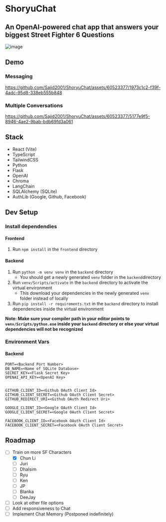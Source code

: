 # ShoryuChat
## An OpenAI-powered chat app that answers your biggest Street Fighter 6 Questions
![image](https://github.com/Sajid2001/ShoryuChat/assets/60523377/d83e0c7c-e8b2-46a2-893f-2c677ecfe65d)

## Demo

### Messaging
https://github.com/Sajid2001/ShoryuChat/assets/60523377/1973c1c2-f39f-4adc-95d8-338eb555b848

### Multiple Conversations
https://github.com/Sajid2001/ShoryuChat/assets/60523377/5177e9f5-8946-4ae2-9bab-bdb69fd3a061

## Stack
- React (Vite)
- TypeScript
- TailwindCSS
- Python
- Flask
- OpenAI
- Chroma
- LangChain
- SQLAlchemy (SQLite)
- AuthLib (Google, Github, Facebook)

## Dev Setup

### Install dependendies

#### Frontend
1. Run `npm install` in the `frontend` directory
#### Backend
1. Run `python -m venv venv` in the `backend` directory
    - You should get a newly generated `venv` folder in the `backend`directory
2. Run `venv/Scripts/activate` in the `backend` directory to activate the virtual environment
    - This download your dependencies in the newly generated `venv` folder instead of locally
3. Run `pip install -r requirements.txt` in the `backend` directory to install dependencies inside the virtual environment

**Note: Make sure your compiler path in your editor points to `venv/Scripts/python.exe` inside your `backend` directory or else your virtual dependencies will not be recognized**

### Environment Vars

#### Backend
```
PORT=<Backend Port Number>
DB_NAME=<Name of SQLite Database>
SECRET_KEY=<Flask Secret Key>
OPENAI_API_KEY=<OpenAI Key>


GITHUB_CLIENT_ID=<Github OAuth Client Id>
GITHUB_CLIENT_SECRET=<Github OAuth Client Secret>
GITHUB_REDIRECT_URI=<Github OAuth Redirect Uri>

GOOGLE_CLIENT_ID=<Google OAuth Client Id>
GOOGLE_CLIENT_SECRET=<Google OAuth Client Secret>

FACEBOOK_CLIENT_ID=<Facebook OAuth Client Id>
FACEBOOK_CLIENT_SECRET=<Facebook OAuth Client Secret>
```

## Roadmap
- [ ] Train on more SF Characters
    - [x] Chun Li
    - [ ] Juri
    - [ ] Dhalsim
    - [ ] Ryu
    - [ ] Ken
    - [ ] JP
    - [ ] Blanka
    - [ ] DeeJay
- [ ] Look at other file options
- [ ] Add responsiveness to Chat
- [ ] Implement Chat Memory (Postponed indefinitely)
